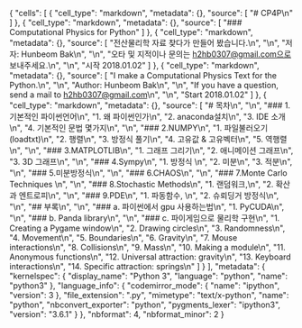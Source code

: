 {
 "cells": [
  {
   "cell_type": "markdown",
   "metadata": {},
   "source": [
    "# CP4P\n"
   ]
  },
  {
   "cell_type": "markdown",
   "metadata": {},
   "source": [
    "### Computational Physics for Python"
   ]
  },
  {
   "cell_type": "markdown",
   "metadata": {},
   "source": [
    "전산물리학 자료 찾다가 만들어 봤습니다.\n",
    "\n",
    "저자: Hunbeom Bak\n",
    "\n",
    "오타 및 지적이나 문의는 h2hb0307@gmail.com으로 보내주세요.\n",
    "\n",
    "시작 2018.01.02"
   ]
  },
  {
   "cell_type": "markdown",
   "metadata": {},
   "source": [
    "I make a Computational Physics Text for the Python.\n",
    "\n",
    "Author: Hunbeom Bak\n",
    "\n",
    "If you have a question, send a mail to h2hb0307@gmail.com\n",
    "\n",
    "Start 2018.01.02"
   ]
  },
  {
   "cell_type": "markdown",
   "metadata": {},
   "source": [
    "# 목차\n",
    "\n",
    "### 1.기본적인 파이썬언어\n",
    "1. 왜 파이썬인가\n",
    "2. anaconda설치\n",
    "3. IDE 소개\n",
    "4. 기본적인 문법 몇가지\n",
    "\n",
    "### 2.NUMPY\n",
    "1. 파일불러오기(loadtxt)\n",
    "2. 행렬\n",
    "3. 방정식 풀기\n",
    "4. 고유값 & 고유벡터\n",
    "5. 역행렬\n",
    "\n",
    "### 3.MATPLOTLIB\n",
    "1. 그래프 그리기\n",
    "2. 애니메이션 그래프\n",
    "3. 3D 그래프\n",
    "\n",
    "### 4.Sympy\n",
    "1. 방정식 \n",
    "2. 미분\n",
    "3. 적분\n",
    "\n",
    "### 5.미분방정식\n",
    "\n",
    "### 6.CHAOS\n",
    "\n",
    "### 7.Monte Carlo Techniques \n",
    "\n",
    "### 8.Stochastic Methods\n",
    "1. 랜덤워크,\n",
    "2. 확산과 엔트로피\n",
    "\n",
    "### 9.PDE\n",
    "1. 파동함수, \n",
    "2. 슈뢰딩거 방정식\n",
    "\n",
    "## 부록\n",
    "\n",
    "### a. 파이썬에서 gpu 사용하는법\n",
    "1. PyCUDA\n",
    "\n",
    "### b. Panda library\n",
    "\n",
    "### c. 파이게임으로 물리학 구현\n",
    "1. Creating a Pygame window\n",
    "2. Drawing circles\n",
    "3. Randomness\n",
    "4. Movement\n",
    "5. Boundaries\n",
    "6. Gravity\n",
    "7. Mouse interactions\n",
    "8. Collisions\n",
    "9. Mass\n",
    "10. Making a module\n",
    "11. Anonymous functions\n",
    "12. Universal attraction: gravity\n",
    "13. Keyboard interactions\n",
    "14. Specific attraction: springs\n"
   ]
  }
 ],
 "metadata": {
  "kernelspec": {
   "display_name": "Python 3",
   "language": "python",
   "name": "python3"
  },
  "language_info": {
   "codemirror_mode": {
    "name": "ipython",
    "version": 3
   },
   "file_extension": ".py",
   "mimetype": "text/x-python",
   "name": "python",
   "nbconvert_exporter": "python",
   "pygments_lexer": "ipython3",
   "version": "3.6.1"
  }
 },
 "nbformat": 4,
 "nbformat_minor": 2
}
